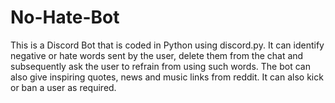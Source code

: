 # No-Hate-Bot
This is a Discord Bot that is coded in Python using discord.py. It can identify negative or hate words sent by the user, delete them from the chat and subsequently ask the user to refrain from using such words. The bot can also give inspiring quotes, news and music links from reddit. It can also kick or ban a user as required.
